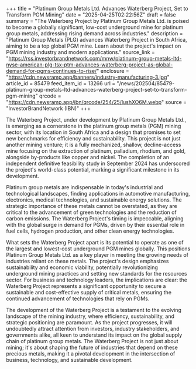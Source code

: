 +++
title = "Platinum Group Metals Ltd. Advances Waterberg Project, Set to Transform PGM Mining"
date = "2025-04-25T02:22:56Z"
draft = false
summary = "The Waterberg Project by Platinum Group Metals Ltd. is poised to become a globally significant, low-cost underground mine for platinum group metals, addressing rising demand across industries."
description = "Platinum Group Metals (PLG) advances Waterberg Project in South Africa, aiming to be a top global PGM mine. Learn about the project's impact on PGM mining industry and modern applications."
source_link = "https://rss.investorbrandnetwork.com/mnw/platinum-group-metals-ltd-nyse-american-plg-tsx-ptm-advances-waterberg-project-as-global-demand-for-pgms-continues-to-rise/"
enclosure = "https://cdn.newsramp.app/banners/industry-manufacturing-3.jpg"
article_id = 85479
feed_item_id = 13266
url = "/news/202504/85479-platinum-group-metals-ltd-advances-waterberg-project-set-to-transform-pgm-mining"
qrcode = "https://cdn.newsramp.app/ibn/qrcode/254/25/lushXO6M.webp"
source = "InvestorBrandNetwork (IBN)"
+++

<p>The Waterberg Project, under development by Platinum Group Metals Ltd., is emerging as a cornerstone in the platinum group metals (PGM) mining sector, with its location in South Africa and a design that promises to set new benchmarks for efficiency and sustainability. This project is not just another mining venture; it is a fully mechanized, shallow, decline-access mine focusing on the extraction of platinum, palladium, rhodium, and gold, alongside by-products like copper and nickel. The completion of an independent definitive feasibility study in September 2024 has underscored the project's world-class potential, marking a significant milestone in its development.</p><p>Platinum group metals are indispensable in today's industrial and technological landscapes, finding applications in automotive manufacturing, electronics, medical technologies, and sustainable energy solutions. The strategic importance of these metals cannot be overstated, as they are critical to the advancement of green technologies and the reduction of carbon emissions. The Waterberg Project's timing is impeccable, aligning with the global surge in demand for PGMs, driven by their essential role in fuel cells, hydrogen production, and other clean energy technologies.</p><p>What sets the Waterberg Project apart is its potential to operate as one of the largest and lowest-cost underground PGM mines globally. This positions Platinum Group Metals Ltd. as a key player in meeting the growing needs of industries reliant on these metals. The project's design emphasizes sustainability and economic viability, potentially revolutionizing underground mining practices and setting new standards for the resources sector. For business and technology leaders, the implications are clear: the Waterberg Project represents a significant opportunity to secure a sustainable and cost-effective supply of critical metals, ensuring the continued advancement of technologies that rely on PGMs.</p><p>The development of the Waterberg Project is a testament to the evolving landscape of the mining industry, where efficiency, sustainability, and strategic positioning are paramount. As the project progresses, it will undoubtedly attract attention from investors, industry stakeholders, and governments alike, all keen to understand its impact on the global supply chain of platinum group metals. The Waterberg Project is not just about mining; it's about shaping the future of industries that depend on these precious metals, making it a pivotal development in the intersection of business, technology, and sustainable development.</p>